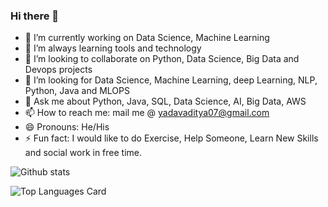 ### Hi there 👋


- 🔭 I’m currently working on Data Science, Machine Learning
- 🌱 I’m always learning tools and technology
- 👯 I’m looking to collaborate on Python, Data Science, Big Data and Devops projects
- 🤔 I’m looking for Data Science, Machine Learning, deep Learning, NLP, Python, Java and MLOPS
- 💬 Ask me about  Python, Java, SQL, Data Science, AI, Big Data, AWS
- 📫 How to reach me: mail me @ yadavaditya07@gmail.com
- 😄 Pronouns: He/His
- ⚡ Fun fact: I would like to do Exercise, Help Someone, Learn New Skills and social work in free time.

![Github stats](https://github-readme-stats.vercel.app/api?username=AdityaYadav02&theme=highcontrast&show_icons=true&count_private=true)


![Top Languages Card](https://github-readme-stats.vercel.app/api/top-langs/?username=AdityaYadav02&theme=highcontrast&show_icons=true)

